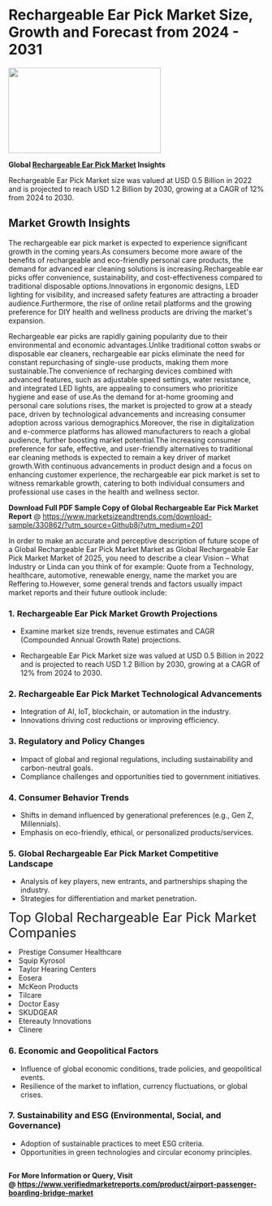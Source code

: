 <H1>Rechargeable Ear Pick Market Size, Growth and Forecast from 2024 - 2031</H1><img class="aligncenter size-medium wp-image-584254" src="https://thirdeyenews.in/wp-content/uploads/2024/09/Global-Market-Research-300x168.jpeg" alt="" width="300" height="168" /><p><strong>Global&nbsp;<a href="https://www.marketsizeandtrends.com/download-sample/330862/?utm_source=Github8j?utm_medium=201">Rechargeable Ear Pick Market</a> Insights</strong></p><p>Rechargeable Ear Pick Market size was valued at USD 0.5 Billion in 2022 and is projected to reach USD 1.2 Billion by 2030, growing at a CAGR of 12% from 2024 to 2030.</p><p><h2>Market Growth Insights</h2> <p>The rechargeable ear pick market is expected to experience significant growth in the coming years.As consumers become more aware of the benefits of rechargeable and eco-friendly personal care products, the demand for advanced ear cleaning solutions is increasing.Rechargeable ear picks offer convenience, sustainability, and cost-effectiveness compared to traditional disposable options.Innovations in ergonomic designs, LED lighting for visibility, and increased safety features are attracting a broader audience.Furthermore, the rise of online retail platforms and the growing preference for DIY health and wellness products are driving the market's expansion.</p> <p>Rechargeable ear picks are rapidly gaining popularity due to their environmental and economic advantages.Unlike traditional cotton swabs or disposable ear cleaners, rechargeable ear picks eliminate the need for constant repurchasing of single-use products, making them more sustainable.The convenience of recharging devices combined with advanced features, such as adjustable speed settings, water resistance, and integrated LED lights, are appealing to consumers who prioritize hygiene and ease of use.As the demand for at-home grooming and personal care solutions rises, the market is projected to grow at a steady pace, driven by technological advancements and increasing consumer adoption across various demographics.Moreover, the rise in digitalization and e-commerce platforms has allowed manufacturers to reach a global audience, further boosting market potential.The increasing consumer preference for safe, effective, and user-friendly alternatives to traditional ear cleaning methods is expected to remain a key driver of market growth.With continuous advancements in product design and a focus on enhancing customer experience, the rechargeable ear pick market is set to witness remarkable growth, catering to both individual consumers and professional use cases in the health and wellness sector.</p> <p><span class=""><strong>Download Full PDF Sample Copy of Global Rechargeable Ear Pick Market Report</strong> @ <a href="https://www.marketsizeandtrends.com/download-sample/330862/?utm_source=Github8j?utm_medium=201" target="_blank">https://www.marketsizeandtrends.com/download-sample/330862/?utm_source=Github8j?utm_medium=201</a></span></p><p>In order to make an accurate and perceptive description of future scope of a Global&nbsp;Rechargeable Ear Pick Market Market as Global&nbsp;Rechargeable Ear Pick Market Market of 2025, you need to describe a clear Vision &ndash; What Industry or Linda can you think of for example: Quote from a Technology, healthcare, automotive, renewable energy, name the market you are Reffering to.However, some general trends and factors usually impact market reports and their future outlook include:</p><h3>1.&nbsp;<strong>Rechargeable Ear Pick Market Growth Projections</strong></h3><ul><li>Examine market size trends, revenue estimates and CAGR (Compounded Annual Growth Rate) projections.</li><li><p>Rechargeable Ear Pick Market size was valued at USD 0.5 Billion in 2022 and is projected to reach USD 1.2 Billion by 2030, growing at a CAGR of 12% from 2024 to 2030.</p></li></ul><h3>2.&nbsp;<strong>Rechargeable Ear Pick Market Technological Advancements</strong></h3><ul><li>Integration of AI, IoT, blockchain, or automation in the industry.</li><li>Innovations driving cost reductions or improving efficiency.</li></ul><h3>3.&nbsp;<strong>Regulatory and Policy Changes</strong></h3><ul><li>Impact of global and regional regulations, including sustainability and carbon-neutral goals.</li><li>Compliance challenges and opportunities tied to government initiatives.</li></ul><h3>4.&nbsp;<strong>Consumer Behavior Trends</strong></h3><ul><li>Shifts in demand influenced by generational preferences (e.g., Gen Z, Millennials).</li><li>Emphasis on eco-friendly, ethical, or personalized products/services.</li></ul><h3>5.&nbsp;<strong>Global Rechargeable Ear Pick Market Competitive Landscape</strong></h3><ul><li>Analysis of key players, new entrants, and partnerships shaping the industry.</li><li>Strategies for differentiation and market penetration.</li></ul><p data-pm-slice="1 1 []"><span style="color: inherit; font-family: inherit; font-size: 25px;">Top Global Rechargeable Ear Pick Market Companies</span></p><div class="" data-test-id=""><p><li>Prestige Consumer Healthcare</li><li> Squip Kyrosol</li><li> Taylor Hearing Centers</li><li> Eosera</li><li> McKeon Products</li><li> Tilcare</li><li> Doctor Easy</li><li> SKUDGEAR</li><li> Etereauty Innovations</li><li> Clinere</li></p></div><h3>6.&nbsp;<strong>Economic and Geopolitical Factors</strong></h3><ul><li>Influence of global economic conditions, trade policies, and geopolitical events.</li><li>Resilience of the market to inflation, currency fluctuations, or global crises.</li></ul><h3>7.&nbsp;<strong>Sustainability and ESG (Environmental, Social, and Governance)</strong></h3><ul><li>Adoption of sustainable practices to meet ESG criteria.</li><li>Opportunities in green technologies and circular economy principles.</li></ul><h2><strong style="font-size: 14px;">For More Information or Query, Visit @&nbsp;</strong><a style="background-color: #ffffff; font-size: 14px;" href="https://www.marketsizeandtrends.com/report/rechargeable-ear-pick-market/" target="_blank">https://www.verifiedmarketreports.com/product/airport-passenger-boarding-bridge-market</a></h2>